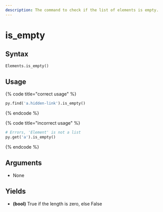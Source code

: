 ```yaml
---
description: The command to check if the list of elements is empty.
---
```


# is\_empty

## Syntax

```python
Elements.is_empty()
```

## Usage

{% code title="correct usage" %}
```python
py.find('a.hidden-link').is_empty()
```
{% endcode %}

{% code title="incorrect usage" %}
```python
# Errors, 'Element' is not a list
py.get('a').is_empty()
```
{% endcode %}

## Arguments

* None

## Yields

* **(bool)** True if the length is zero, else False
